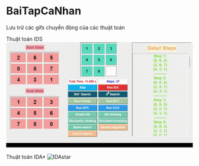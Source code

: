 # BaiTapCaNhan
Lưu trữ các gifs chuyển động của các thuật toán

Thuật toán IDS
![IDS](https://github.com/DangTranAnhQuan/BaiTapCaNhan/blob/main/IDS.gif)

Thuật toán IDA*
![IDAstar](https://github.com/DangTranAnhQuan/BaiTapCaNhan/blob/main/IDAstar.gif)
